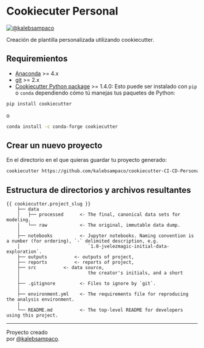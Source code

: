 # Cookiecuter Personal

<!-- badges: start -->
[![@kalebsampaco](https://img.shields.io/badge/@kalebsampaco-github-blue?&logoColor=white)](https://github.com/kalebsampaco) 

<!-- badges: end -->

Creación de plantilla personalizada utilizando cookiecutter.

## Requiremientos

- [Anaconda](https://www.anaconda.com/download/) >= 4.x
- [git](https://git-scm.com/) >= 2.x
- [Cookiecutter Python package](http://cookiecutter.readthedocs.org/en/latest/installation.html) >= 1.4.0:
    Esto puede ser instalado con `pip` o `conda` dependiendo cómo tú manejas tus paquetes de Python:

``` bash
pip install cookiecutter
```

o

``` bash
conda install -c conda-forge cookiecutter
```

## Crear un nuevo proyecto

En el directorio en el que quieras guardar tu proyecto generado:

```bash
cookiecutter https://github.com/kalebsampaco/cookiecutter-CI-CD-Personal --checkout without-github
```


## Estructura de directorios y archivos resultantes

    {{ cookiecutter.project_slug }}
        ├── data
        │   ├── processed      <- The final, canonical data sets for modeling.
        │   └── raw            <- The original, immutable data dump.
        │
        ├── notebooks          <- Jupyter notebooks. Naming convention is a number (for ordering), `-` delimited description, e.g.
        │                         `1.0-jvelezmagic-initial-data-exploration`.
        ├── outputs          <- outputs of project,
        ├── reports          <- reports of project,
        ├── src          <- data source,
        │                         the creator's initials, and a short 
        │
        ├── .gitignore         <- Files to ignore by `git`.
        │
        ├── environment.yml    <- The requirements file for reproducing the analysis environment.
        │
        └── README.md          <- The top-level README for developers using this project.

---
Proyecto creado  
por [@kalebsampaco](https://www.linkedin.com/in/william-caleb-s%C3%A1enz-camacho-5a538a241/).